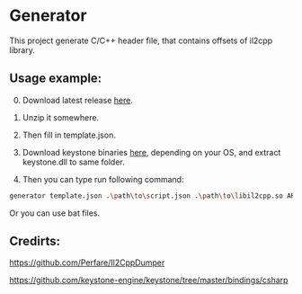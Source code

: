 # Generator
This project generate C/C++ header file, that contains offsets of il2cpp library.

## Usage example:
0. Download latest release [here](https://github.com/DeNcHiK3713/Generator/releases/latest/download/Generator.zip "here").

1. Unzip it somewhere.

2. Then fill in template.json.

3. Download keystone binaries [here](https://github.com/keystone-engine/keystone/releases/tag/0.9.2 "here"), depending on your OS,
and extract keystone.dll to same folder.

3. Then you can type run following command:

```bash
generator template.json .\path\to\script.json .\path\to\libil2cpp.so ARM
```

Or you can use bat files.
## Credirts:
https://github.com/Perfare/Il2CppDumper

https://github.com/keystone-engine/keystone/tree/master/bindings/csharp
